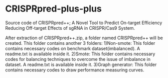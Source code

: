 # CRISPRpred-plus-plus
Source code of CRISPRpred++;  A Novel Tool to Predict On-target Efficiency Reducing Off-target Effects of sgRNA in CRISPR/Cas9 System.

After extraction of CRISPRpred++.zip, a folder named CRISPRpred++ will be created. This folder contains another 3 folders:
1)Non-smote: This folder contains necessary codes on benchmark dataset(imbalanced). A readme.txt is available inside it. 
2)Smote: This folder contains necessary codes for balancing techniques to overcome the issue of imbalance in dataset. A readme.txt is available inside it.
3)Graph generator: This folder contains necessary codes to draw performance measuring curves.
